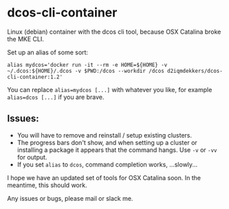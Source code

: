 # dcos-cli-container
Linux (debian) container with the dcos cli tool, because OSX Catalina broke the MKE CLI.

Set up an alias of some sort:

```alias mydcos='docker run -it --rm -e HOME=${HOME} -v ~/.dcos:${HOME}/.dcos -v $PWD:/dcos --workdir /dcos d2iqmdekkers/dcos-cli-container:1.2'```

You can replace `alias=mydcos [...]` with whatever you like, for example `alias=dcos [...]` if you are brave.

## Issues:
- You will have to remove and reinstall / setup existing clusters.
- The progress bars don't show, and when setting up a cluster or installing a package it appears that the command hangs. Use ```-v``` or ```-vv``` for output. 
- If you set `alias` to `dcos`, command completion works, ...slowly...

I hope we have an updated set of tools for OSX Catalina soon. In the meantime, this should work. 

Any issues or bugs, please mail or slack me. 

